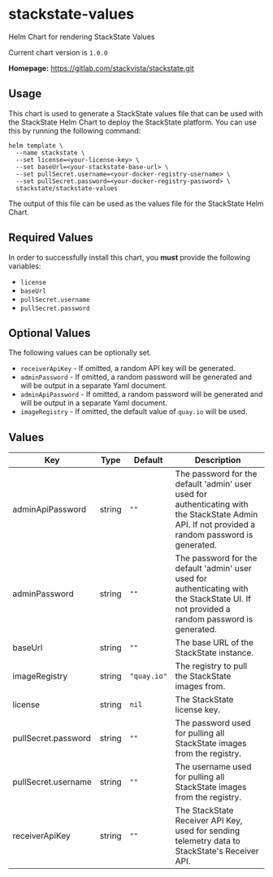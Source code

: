 # stackstate-values

Helm Chart for rendering StackState Values

Current chart version is `1.0.0`

**Homepage:** <https://gitlab.com/stackvista/stackstate.git>

## Usage

This chart is used to generate a StackState values file that can be used with the StackState Helm Chart to deploy the StackState platform.
You can use this by running the following command:

```shell
helm template \
  --name stackstate \
  --set license=<your-license-key> \
  --set baseUrl=<your-stackstate-base-url> \
  --set pullSecret.username=<your-docker-registry-username> \
  --set pullSecret.password=<your-docker-registry-password> \
  stackstate/stackstate-values
```

The output of this file can be used as the values file for the StackState Helm Chart.

## Required Values

In order to successfully install this chart, you **must** provide the following variables:
* `license`
* `baseUrl`
* `pullSecret.username`
* `pullSecret.password`

## Optional Values

The following values can be optionally set.

* `receiverApiKey` - If omitted, a random API key will be generated.
* `adminPassword` - If omitted, a random password will be generated and will be output in a separate Yaml document.
* `adminApiPassword` - If omitted, a random password will be generated and will be output in a separate Yaml document.
* `imageRegistry` - If omitted, the default value of `quay.io` will be used.

## Values

| Key | Type | Default | Description |
|-----|------|---------|-------------|
| adminApiPassword | string | `""` | The password for the default 'admin' user used for authenticating with the StackState Admin API. If not provided a random password is generated. |
| adminPassword | string | `""` | The password for the default 'admin' user used for authenticating with the StackState UI. If not provided a random password is generated. |
| baseUrl | string | `""` | The base URL of the StackState instance. |
| imageRegistry | string | `"quay.io"` | The registry to pull the StackState images from. |
| license | string | `nil` | The StackState license key. |
| pullSecret.password | string | `""` | The password used for pulling all StackState images from the registry. |
| pullSecret.username | string | `""` | The username used for pulling all StackState images from the registry. |
| receiverApiKey | string | `""` | The StackState Receiver API Key, used for sending telemetry data to StackState's Receiver API. |
